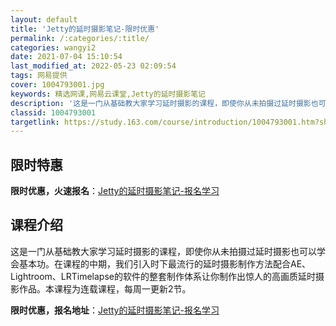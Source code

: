```yaml
---
layout: default
title: 'Jetty的延时摄影笔记-限时优惠'
permalink: /:categories/:title/
categories: wangyi2
date: 2021-07-04 15:10:54
last_modified_at: 2022-05-23 02:09:54
tags: 网易提供
cover: 1004793001.jpg
keywords: 精选网课,网易云课堂,Jetty的延时摄影笔记
description: '这是一门从基础教大家学习延时摄影的课程，即使你从未拍摄过延时摄影也可以学会基本功。在课程的中期，我们引入时下最流行的延时'
classid: 1004793001
targetlink: https://study.163.com/course/introduction/1004793001.htm?share=1&shareId=1025206652&utm_campaign=share&utm_medium=iphoneShare&utm_source=&utm_u=1025206652
---
```


## 限时特惠

**限时优惠，火速报名**：[Jetty的延时摄影笔记-报名学习](https://study.163.com/course/introduction/1004793001.htm?share=1&shareId=1025206652&utm_campaign=share&utm_medium=iphoneShare&utm_source=&utm_u=1025206652)

## 课程介绍

这是一门从基础教大家学习延时摄影的课程，即使你从未拍摄过延时摄影也可以学会基本功。在课程的中期，我们引入时下最流行的延时摄影制作方法配合AE、Lightroom、LRTimelapse的软件的整套制作体系让你制作出惊人的高画质延时摄影作品。本课程为连载课程，每周一更新2节。

**限时优惠，报名地址**：[Jetty的延时摄影笔记-报名学习](https://study.163.com/course/introduction/1004793001.htm?share=1&shareId=1025206652&utm_campaign=share&utm_medium=iphoneShare&utm_source=&utm_u=1025206652)

